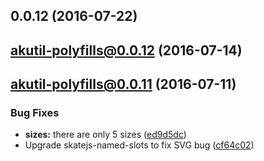 <a name="0.0.12"></a>
## 0.0.12 (2016-07-22)



<a name="akutil-polyfills@0.0.12"></a>
## akutil-polyfills@0.0.12 (2016-07-14)



<a name="akutil-polyfills@0.0.11"></a>
## akutil-polyfills@0.0.11 (2016-07-11)


### Bug Fixes

* **sizes:** there are only 5 sizes ([ed9d5dc](https://bitbucket.org/atlassian/atlaskit/commits/ed9d5dc))
* Upgrade skatejs-named-slots to fix SVG bug ([cf64c02](https://bitbucket.org/atlassian/atlaskit/commits/cf64c02))



